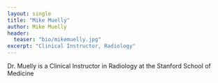 ```yaml
---
layout: single
title: "Mike Muelly"
author: Mike Muelly
header:
  teaser: "bio/mikemuelly.jpg"
excerpt: "Clinical Instructor, Radiology" 
---
```


<p>Dr. Muelly is a Clinical Instructor in Radiology at the Stanford School of Medicine</p>
